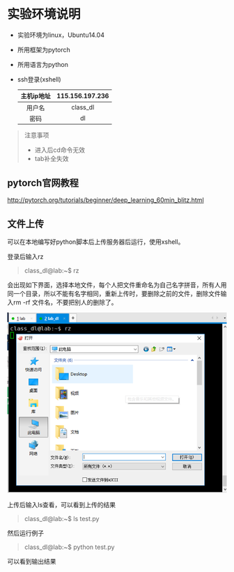 # 实验环境说明

* 实验环境为linux，Ubuntu14.04

* 所用框架为pytorch

* 所用语言为python

* ssh登录(xshell)

  | 主机ip地址 | 115.156.197.236 |
  | :----: | :-------------: |
  |  用户名   |    class_dl     |
  |   密码   |       dl        |

> 注意事项
>
> * 进入后cd命令无效
> * tab补全失效





## pytorch官网教程

http://pytorch.org/tutorials/beginner/deep_learning_60min_blitz.html



## 文件上传

可以在本地编写好python脚本后上传服务器后运行，使用xshell。

登录后输入rz

> class_dl@lab:~$ rz

会出现如下界面，选择本地文件，每个人把文件重命名为自己名字拼音，所有人用同一个目录，所以不能有名字相同，重新上传时，要删除之前的文件，删除文件输入rm -rf 文件名，不要把别人的删除了。

![](images/1.bmp)

上传后输入ls查看，可以看到上传的结果

> class_dl@lab:~$ ls
> test.py

然后运行例子

> class_dl@lab:~$ python test.py

可以看到输出结果

